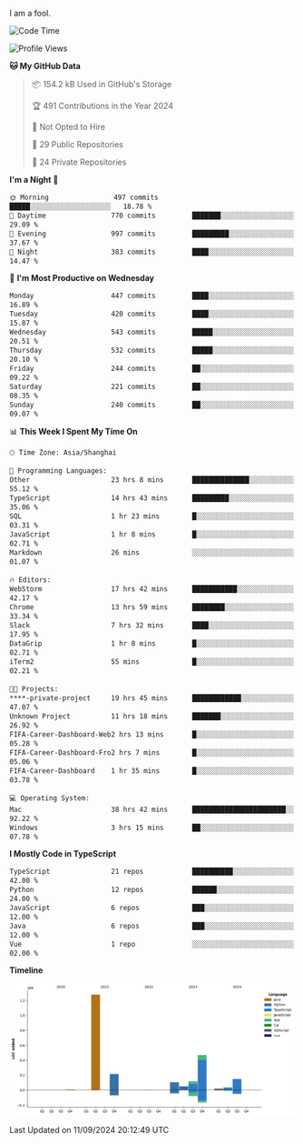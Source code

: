 I am a fool.

<!--START_SECTION:waka-->
![Code Time](http://img.shields.io/badge/Code%20Time-1%2C817%20hrs%2013%20mins-blue)

![Profile Views](http://img.shields.io/badge/Profile%20Views-1-blue)

**🐱 My GitHub Data** 

> 📦 154.2 kB Used in GitHub's Storage 
 > 
> 🏆 491 Contributions in the Year 2024
 > 
> 🚫 Not Opted to Hire
 > 
> 📜 29 Public Repositories 
 > 
> 🔑 24 Private Repositories 
 > 
**I'm a Night 🦉** 

```text
🌞 Morning                497 commits         █████░░░░░░░░░░░░░░░░░░░░   18.78 % 
🌆 Daytime                770 commits         ███████░░░░░░░░░░░░░░░░░░   29.09 % 
🌃 Evening                997 commits         █████████░░░░░░░░░░░░░░░░   37.67 % 
🌙 Night                  383 commits         ████░░░░░░░░░░░░░░░░░░░░░   14.47 % 
```
📅 **I'm Most Productive on Wednesday** 

```text
Monday                   447 commits         ████░░░░░░░░░░░░░░░░░░░░░   16.89 % 
Tuesday                  420 commits         ████░░░░░░░░░░░░░░░░░░░░░   15.87 % 
Wednesday                543 commits         █████░░░░░░░░░░░░░░░░░░░░   20.51 % 
Thursday                 532 commits         █████░░░░░░░░░░░░░░░░░░░░   20.10 % 
Friday                   244 commits         ██░░░░░░░░░░░░░░░░░░░░░░░   09.22 % 
Saturday                 221 commits         ██░░░░░░░░░░░░░░░░░░░░░░░   08.35 % 
Sunday                   240 commits         ██░░░░░░░░░░░░░░░░░░░░░░░   09.07 % 
```


📊 **This Week I Spent My Time On** 

```text
🕑︎ Time Zone: Asia/Shanghai

💬 Programming Languages: 
Other                    23 hrs 8 mins       ██████████████░░░░░░░░░░░   55.12 % 
TypeScript               14 hrs 43 mins      █████████░░░░░░░░░░░░░░░░   35.06 % 
SQL                      1 hr 23 mins        █░░░░░░░░░░░░░░░░░░░░░░░░   03.31 % 
JavaScript               1 hr 8 mins         █░░░░░░░░░░░░░░░░░░░░░░░░   02.71 % 
Markdown                 26 mins             ░░░░░░░░░░░░░░░░░░░░░░░░░   01.07 % 

🔥 Editors: 
WebStorm                 17 hrs 42 mins      ███████████░░░░░░░░░░░░░░   42.17 % 
Chrome                   13 hrs 59 mins      ████████░░░░░░░░░░░░░░░░░   33.34 % 
Slack                    7 hrs 32 mins       ████░░░░░░░░░░░░░░░░░░░░░   17.95 % 
DataGrip                 1 hr 8 mins         █░░░░░░░░░░░░░░░░░░░░░░░░   02.71 % 
iTerm2                   55 mins             █░░░░░░░░░░░░░░░░░░░░░░░░   02.21 % 

🐱‍💻 Projects: 
****-private-project     19 hrs 45 mins      ████████████░░░░░░░░░░░░░   47.07 % 
Unknown Project          11 hrs 18 mins      ███████░░░░░░░░░░░░░░░░░░   26.92 % 
FIFA-Career-Dashboard-Web2 hrs 13 mins       █░░░░░░░░░░░░░░░░░░░░░░░░   05.28 % 
FIFA-Career-Dashboard-Fro2 hrs 7 mins        █░░░░░░░░░░░░░░░░░░░░░░░░   05.06 % 
FIFA-Career-Dashboard    1 hr 35 mins        █░░░░░░░░░░░░░░░░░░░░░░░░   03.78 % 

💻 Operating System: 
Mac                      38 hrs 42 mins      ███████████████████████░░   92.22 % 
Windows                  3 hrs 15 mins       ██░░░░░░░░░░░░░░░░░░░░░░░   07.78 % 
```

**I Mostly Code in TypeScript** 

```text
TypeScript               21 repos            ██████████░░░░░░░░░░░░░░░   42.00 % 
Python                   12 repos            ██████░░░░░░░░░░░░░░░░░░░   24.00 % 
JavaScript               6 repos             ███░░░░░░░░░░░░░░░░░░░░░░   12.00 % 
Java                     6 repos             ███░░░░░░░░░░░░░░░░░░░░░░   12.00 % 
Vue                      1 repo              ░░░░░░░░░░░░░░░░░░░░░░░░░   02.00 % 
```



**Timeline**

![Lines of Code chart](https://raw.githubusercontent.com/VeejaLiu/VeejaLiu/master/assets/bar_graph.png)


 Last Updated on 11/09/2024 20:12:49 UTC
<!--END_SECTION:waka-->
